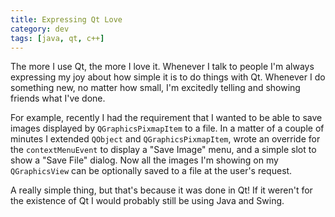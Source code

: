 ```yaml
---           
title: Expressing Qt Love
category: dev
tags: [java, qt, c++]
---
```


The more I use Qt, the more I love it. Whenever I talk to people I'm always
expressing my joy about how simple it is to do things with Qt. Whenever I do
something new, no matter how small, I'm excitedly telling and showing friends
what I've done.


For example, recently I had the requirement that I wanted to be able to save
images displayed by `QGraphicsPixmapItem` to a file. In a matter of a couple of
minutes I extended `QObject` and `QGraphicsPixmapItem`, wrote an override for
the `contextMenuEvent` to display a "Save Image" menu, and a simple slot to
show a "Save File" dialog. Now all the images I'm showing on my `QGraphicsView`
can be optionally saved to a file at the user's request.

A really simple thing, but that's because it was done in Qt! If it weren't for
the existence of Qt I would probably still be using Java and Swing.
